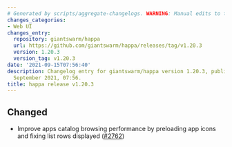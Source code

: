 ```yaml
---
# Generated by scripts/aggregate-changelogs. WARNING: Manual edits to this files will be overwritten.
changes_categories:
- Web UI
changes_entry:
  repository: giantswarm/happa
  url: https://github.com/giantswarm/happa/releases/tag/v1.20.3
  version: 1.20.3
  version_tag: v1.20.3
date: '2021-09-15T07:56:40'
description: Changelog entry for giantswarm/happa version 1.20.3, published on 15
  September 2021, 07:56.
title: happa release v1.20.3
---
```


## Changed

- Improve apps catalog browsing performance by preloading app icons and fixing list rows displayed ([#2762](https://github.com/giantswarm/happa/pull/2762))

